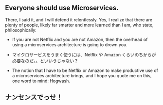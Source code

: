 ## Everyone should use Microservices.
There, I said it, and I will defend it relentlessly.
Yes, I realize that there are plenty of people, 
likely far smarter and more learned than I am, who state, philosophically:
* If you are not Netflix and you are not Amazon, then the overhead of using a microservices architecture is going to drown you.

* マイクロサービスをうまく使うには、Netflix や Amazon くらいのちからが必要なのだ。。といいうじゃない？
* The notion that I have to be Netflix or Amazon to make productive use of a microservices architecture brings, and I hope you quote me on this, one word to mind: Hogwash.
## ナンセンスでっせ！
